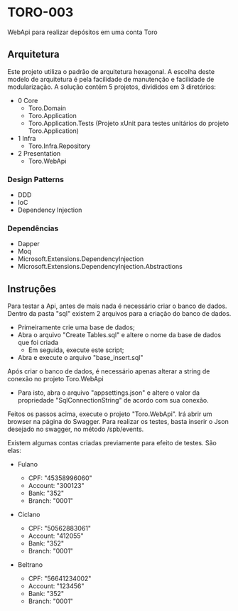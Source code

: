# TORO-003
WebApi para realizar depósitos em uma conta Toro

## Arquitetura

Este projeto utiliza o padrão de arquitetura hexagonal. A escolha deste modelo de arquitetura é pela facilidade de manutenção e facilidade de modularização.
A solução contém 5 projetos, divididos em 3 diretórios:
- 0 Core
  - Toro.Domain
  - Toro.Application
  - Toro.Application.Tests (Projeto xUnit para testes unitários do projeto Toro.Application)
- 1 Infra
  - Toro.Infra.Repository
- 2 Presentation
  - Toro.WebApi

### Design Patterns
- DDD
- IoC
- Dependency Injection

### Dependências
- Dapper
- Moq
- Microsoft.Extensions.DependencyInjection
- Microsoft.Extensions.DependencyInjection.Abstractions

## Instruções

Para testar a Api, antes de mais nada é necessário criar o banco de dados. Dentro da pasta "sql" existem 2 arquivos para a criação do banco de dados.
- Primeiramente crie uma base de dados;
- Abra o arquivo "Create Tables.sql" e altere o nome da base de dados que foi criada
  - Em seguida, execute este script;
- Abra e execute o arquivo "base_insert.sql"

Após criar o banco de dados, é necessário apenas alterar a string de conexão no projeto Toro.WebApi
- Para isto, abra o arquivo "appsettings.json" e altere o valor da propriedade "SqlConnectionString" de acordo com sua conexão.

Feitos os passos acima, execute o projeto "Toro.WebApi". Irá abrir um browser na página do Swagger.
Para realizar os testes, basta inserir o Json desejado no swagger, no método /spb/events.

Existem algumas contas criadas previamente para efeito de testes. São elas:
  - Fulano
    - CPF: "45358996060"
    - Account: "300123"
    - Bank: "352"
    - Branch: "0001"

  - Ciclano
    - CPF: "50562883061"
    - Account: "412055"
    - Bank: "352"
    - Branch: "0001"

  - Beltrano
    - CPF: "56641234002"
    - Account: "123456"
    - Bank: "352"
    - Branch: "0001"
